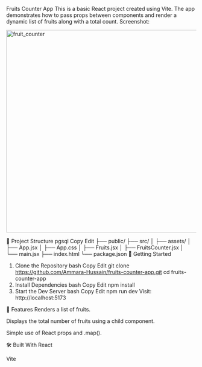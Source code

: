  Fruits Counter App
This is a basic React project created using Vite. The app demonstrates how to pass props between components and render a dynamic list of fruits along with a total count.
Screenshot:

<img width="1315" height="537" alt="fruit_counter" src="https://github.com/user-attachments/assets/36496cbe-925b-4d9e-a953-180147da4b2d" />



📁 Project Structure
pgsql
Copy
Edit
├── public/
├── src/
│   ├── assets/
│   ├── App.jsx
│   ├── App.css
│   ├── Fruits.jsx
│   ├── FruitsCounter.jsx
│   └── main.jsx
├── index.html
└── package.json
🚀 Getting Started
1. Clone the Repository
bash
Copy
Edit
git clone https://github.com/Ammara-Hussain/fruits-counter-app.git
cd fruits-counter-app
2. Install Dependencies
bash
Copy
Edit
npm install
3. Start the Dev Server
bash
Copy
Edit
npm run dev
Visit: http://localhost:5173

🧩 Features
Renders a list of fruits.

Displays the total number of fruits using a child component.

Simple use of React props and .map().

🛠 Built With
React

Vite
